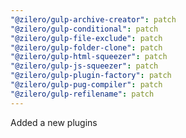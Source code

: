 ```yaml
---
"@zilero/gulp-archive-creator": patch
"@zilero/gulp-conditional": patch
"@zilero/gulp-file-exclude": patch
"@zilero/gulp-folder-clone": patch
"@zilero/gulp-html-squeezer": patch
"@zilero/gulp-js-squeezer": patch
"@zilero/gulp-plugin-factory": patch
"@zilero/gulp-pug-compiler": patch
"@zilero/gulp-refilename": patch
---
```


Added a new plugins
